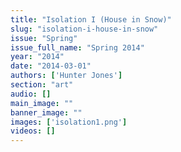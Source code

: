 ```yaml
---
title: "Isolation I (House in Snow)"
slug: "isolation-i-house-in-snow"
issue: "Spring"
issue_full_name: "Spring 2014"
year: "2014"
date: "2014-03-01"
authors: ['Hunter Jones']
section: "art"
audio: []
main_image: ""
banner_image: ""
images: ['isolation1.png']
videos: []
---
```

